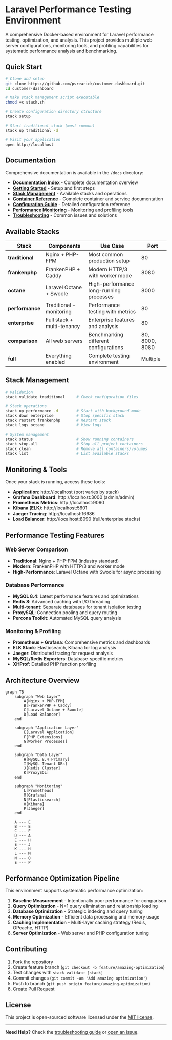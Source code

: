# Laravel Performance Testing Environment

A comprehensive Docker-based environment for Laravel performance testing, optimization, and analysis. This project
provides multiple web server configurations, monitoring tools, and profiling capabilities for systematic performance
analysis and benchmarking.

## Quick Start

```bash
# Clone and setup
git clone https://github.com/psrearick/customer-dashboard.git
cd customer-dashboard

# Make stack management script executable
chmod +x stack.sh

# Create configuration directory structure
stack setup

# Start traditional stack (most common)
stack up traditional -d

# Visit your application
open http://localhost
```

## Documentation

Comprehensive documentation is available in the `/docs` directory:

- **[Documentation Index](docs/README.md)** - Complete documentation overview
- **[Getting Started](docs/getting-started.md)** - Setup and first steps
- **[Stack Management](docs/stack-management.md)** - Available stacks and operations
- **[Container Reference](docs/containers.md)** - Complete container and service documentation
- **[Configuration Guide](docs/configuration.md)** - Detailed configuration reference
- **[Performance Monitoring](docs/monitoring.md)** - Monitoring and profiling tools
- **[Troubleshooting](docs/troubleshooting.md)** - Common issues and solutions

## Available Stacks

| Stack           | Components                 | Use Case                                | Port           |
|-----------------|----------------------------|-----------------------------------------|----------------|
| **traditional** | Nginx + PHP-FPM            | Most common production setup            | 80             |
| **frankenphp**  | FrankenPHP + Caddy         | Modern HTTP/3 with worker mode          | 8080           |
| **octane**      | Laravel Octane + Swoole    | High-performance long-running processes | 8000           |
| **performance** | Traditional + monitoring   | Performance testing with metrics        | 80             |
| **enterprise**  | Full stack + multi-tenancy | Enterprise features and analysis        | 80             |
| **comparison**  | All web servers            | Benchmarking different configurations   | 80, 8000, 8080 |
| **full**        | Everything enabled         | Complete testing environment            | Multiple       |

## Stack Management

```bash
# Validation
stack validate traditional     # Check configuration files

# Stack operations  
stack up performance -d        # Start with background mode
stack down enterprise          # Stop specific stack
stack restart frankenphp       # Restart stack
stack logs octane              # View logs

# System management
stack status                   # Show running containers
stack stop-all                 # Stop all project containers
stack clean                    # Remove all containers/volumes
stack list                     # List available stacks
```

## Monitoring & Tools

Once your stack is running, access these tools:

- **Application**: http://localhost (port varies by stack)
- **Grafana Dashboard**: http://localhost:3000 (admin/admin)
- **Prometheus Metrics**: http://localhost:9090
- **Kibana (ELK)**: http://localhost:5601
- **Jaeger Tracing**: http://localhost:16686
- **Load Balancer**: http://localhost:8090 (full/enterprise stacks)

## Performance Testing Features

### Web Server Comparison

- **Traditional**: Nginx + PHP-FPM (industry standard)
- **Modern**: FrankenPHP with HTTP/3 and worker mode
- **High-Performance**: Laravel Octane with Swoole for async processing

### Database Performance

- **MySQL 8.4**: Latest performance features and optimizations
- **Redis 8**: Advanced caching with I/O threading
- **Multi-tenant**: Separate databases for tenant isolation testing
- **ProxySQL**: Connection pooling and query routing
- **Percona Toolkit**: Automated MySQL query analysis

### Monitoring & Profiling

- **Prometheus + Grafana**: Comprehensive metrics and dashboards
- **ELK Stack**: Elasticsearch, Kibana for log analysis
- **Jaeger**: Distributed tracing for request analysis
- **MySQL/Redis Exporters**: Database-specific metrics
- **XHProf**: Detailed PHP function profiling

## Architecture Overview

```mermaid
graph TB
    subgraph "Web Layer"
        A[Nginx + PHP-FPM]
        B[FrankenPHP + Caddy]  
        C[Laravel Octane + Swoole]
        D[Load Balancer]
    end
    
    subgraph "Application Layer"
        E[Laravel Application]
        F[PHP Extensions]
        G[Worker Processes]
    end
    
    subgraph "Data Layer"
        H[MySQL 8.4 Primary]
        I[MySQL Tenant DBs]
        J[Redis Cluster]
        K[ProxySQL]
    end
    
    subgraph "Monitoring"
        L[Prometheus]
        M[Grafana]
        N[Elasticsearch]
        O[Kibana]
        P[Jaeger]
    end
    
    A --- E
    B --- E  
    C --- E
    D --- A
    E --- H
    E --- J
    K --- H
    L --- M
    N --- O
    E --- P
```

## Performance Optimization Pipeline

This environment supports systematic performance optimization:

1. **Baseline Measurement** - Intentionally poor performance for comparison
2. **Query Optimization** - N+1 query elimination and relationship loading
3. **Database Optimization** - Strategic indexing and query tuning
4. **Memory Optimization** - Efficient data processing and memory usage
5. **Caching Implementation** - Multi-layer caching strategy (Redis, OPcache, HTTP)
6. **Server Optimization** - Web server and PHP configuration tuning

## Contributing

1. Fork the repository
2. Create feature branch (`git checkout -b feature/amazing-optimization`)
3. Test changes with `stack validate [stack]`
4. Commit changes (`git commit -am 'Add amazing optimization'`)
5. Push to branch (`git push origin feature/amazing-optimization`)
6. Create Pull Request

## License

This project is open-sourced software licensed under the [MIT license](LICENSE).

---

**Need Help?** Check the [troubleshooting guide](docs/troubleshooting.md)
or [open an issue](https://github.com/psrearick/customer-dashboard/issues).
